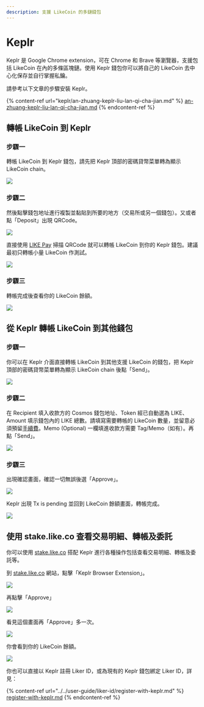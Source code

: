 ```yaml
---
description: 支援 LikeCoin 的多鏈錢包
---
```


# Keplr

Keplr 是 Google Chrome extension，可在 Chrome 和 Brave 等瀏覽器，支援包括 LikeCoin 在內的多條區塊鏈。使用 Keplr 錢包你可以將自己的 LikeCoin 去中心化保存並自行掌握私鑰。

請參考以下文章的步驟安裝 Keplr。

{% content-ref url="keplr/an-zhuang-keplr-liu-lan-qi-cha-jian.md" %}
[an-zhuang-keplr-liu-lan-qi-cha-jian.md](keplr/an-zhuang-keplr-liu-lan-qi-cha-jian.md)
{% endcontent-ref %}

## 轉帳 LikeCoin 到 Keplr <a href="#deposit-your-likecoin-to-keplr" id="deposit-your-likecoin-to-keplr"></a>

### 步驟一

轉帳 LikeCoin 到 Keplr 錢包，請先把 Keplr 頂部的密碼貸幣菜單轉為顯示 LikeCoin chain。

![](<../../.gitbook/assets/keplr-liker-id-07 (1).png>)

### 步驟二

然後點擊錢包地址進行複製並黏貼到所要的地方（交易所或另一個錢包）。又或者點「Deposit」出現 QRCode。

![](../../.gitbook/assets/keplr05.png)

直接使用 [LIKE Pay](like-pay.md) 掃描 QRCode 就可以轉帳 LikeCoin 到你的 Keplr 錢包。建議最初只轉帳小量 LikeCoin 作測試。

![](../../.gitbook/assets/keplr05dot5.png)

### 步驟三

轉帳完成後查看你的 LikeCoin 餘額。

![](../../.gitbook/assets/keplr-liker-id-08.png)

## 從 Keplr 轉帳 LikeCoin 到其他錢包

### 步驟一 <a href="#send-likecoin-from-keplr-to-another-wallet" id="send-likecoin-from-keplr-to-another-wallet"></a>

你可以在 Keplr 介面直接轉帳 LikeCoin 到其他支援 LikeCoin 的錢包，把 Keplr 頂部的密碼貸幣菜單轉為顯示 LikeCoin chain 後點「Send」。

![](../../.gitbook/assets/keplr10.png)

### 步驟二

在 Recipient 填入收款方的 Cosmos 錢包地址、Token 經已自動選為 LIKE、Amount 填示錢包內的 LIKE 總數。請填寫需要轉帳的 LikeCoin 數量，並留意必須預留[手續費](transaction-fee.md)。Memo (Optional) 一欄填進收款方需要 Tag/Memo（如有）。再點「Send」。

![](../../.gitbook/assets/keplr11.png)

### 步驟三

出現確認畫面，確認一切無誤後選「Approve」。

![](../../.gitbook/assets/keplr12.png)

Keplr 出現 Tx is pending 並回到 LikeCoin 餘額畫面，轉帳完成。

![](../../.gitbook/assets/keplr13.png)

## 使用 stake.like.co 查看交易明細、轉帳及委託 <a href="#use-stake.like.co-to-check-likecoin-transaction-details-transfer-or-delegate" id="use-stake.like.co-to-check-likecoin-transaction-details-transfer-or-delegate"></a>

你可以使用 [stake.like.co](http://stake.like.co) 搭配 Keplr 進行各種操作包括查看交易明細、轉帳及委託等。

到 [stake.like.co](http://stake.like.co) 網站，點擊「Keplr Browser Extension」。

![](../../.gitbook/assets/keplr06.png)

再點擊「Approve」

![](../../.gitbook/assets/keplr07.png)

看見這個畫面再「Approve」多一次。

![](../../.gitbook/assets/keplr08.png)

你會看到你的 LikeCoin 餘額。

![](../../.gitbook/assets/keplr09.png)

你也可以直接以 Keplr 註冊 Liker ID，或為現有的 Keplr 錢包綁定 Liker ID，詳見：

{% content-ref url="../../user-guide/liker-id/register-with-keplr.md" %}
[register-with-keplr.md](../../user-guide/liker-id/register-with-keplr.md)
{% endcontent-ref %}

## &#x20;<a href="#deposit-your-likecoin-to-keplr" id="deposit-your-likecoin-to-keplr"></a>
